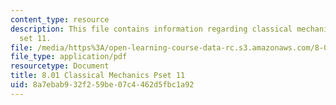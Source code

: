 ```yaml
---
content_type: resource
description: This file contains information regarding classical mechanics problem
  set 11.
file: /media/https%3A/open-learning-course-data-rc.s3.amazonaws.com/8-01sc-classical-mechanics-fall-2016/8a7ebab932f259be07c4462d5fbc1a92_MIT8_01F16_pset11.pdf
file_type: application/pdf
resourcetype: Document
title: 8.01 Classical Mechanics Pset 11
uid: 8a7ebab9-32f2-59be-07c4-462d5fbc1a92
---
```

